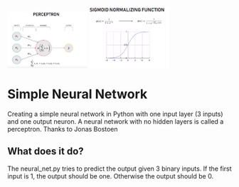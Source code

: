 <img src="images/neurons.png" width="180">
<img src="images/sigmoid_normalization.png" width="180">

# Simple Neural Network
Creating a simple neural network in Python with one input layer (3 inputs) and one output neuron. A neural network with no hidden layers is called a perceptron. 
Thanks to Jonas Bostoen
## What does it do?
The neural_net.py tries to predict the output given 3 binary inputs. If the first input is 1, the output should be one. Otherwise the output should be 0.

